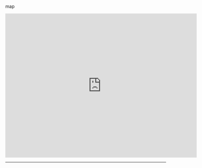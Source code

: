 map
<iframe src="https://www.google.com/maps/embed?pb=!1m18!1m12!1m3!1d3010.7016418460867!2d28.9471323!3d41.009903099999995!2m3!1f0!2f0!3f0!3m2!1i1024!2i768!4f13.1!3m3!1m2!1s0x14caba28d55e0171%3A0xcdb3c64334db17a7!2z2LTYsdmD2Kkg2KfZhNin2K3Ysdin2LEg2KfZhNi52LHYqNmK2KkgQUwtQUhSQVIgRVhD!5e0!3m2!1sen!2str!4v1686580966790!5m2!1sen!2str" width="600" height="450" style="border:0;" allowfullscreen="" loading="lazy" referrerpolicy="no-referrer-when-downgrade"></iframe>


-----------------------------